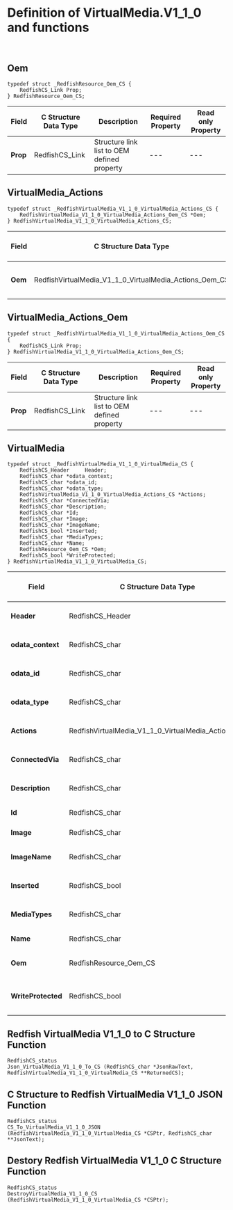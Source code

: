 # Definition of VirtualMedia.V1_1_0 and functions<br><br>

## Oem
    typedef struct _RedfishResource_Oem_CS {
        RedfishCS_Link Prop;
    } RedfishResource_Oem_CS;

|Field |C Structure Data Type|Description |Required Property|Read only Property
| ---  | --- | --- | --- | ---
|**Prop**|RedfishCS_Link| Structure link list to OEM defined property| ---| ---


## VirtualMedia_Actions
    typedef struct _RedfishVirtualMedia_V1_1_0_VirtualMedia_Actions_CS {
        RedfishVirtualMedia_V1_1_0_VirtualMedia_Actions_Oem_CS *Oem;
    } RedfishVirtualMedia_V1_1_0_VirtualMedia_Actions_CS;

|Field |C Structure Data Type|Description |Required Property|Read only Property
| ---  | --- | --- | --- | ---
|**Oem**|RedfishVirtualMedia_V1_1_0_VirtualMedia_Actions_Oem_CS| Structure points to **Oem** property.| No| No


## VirtualMedia_Actions_Oem
    typedef struct _RedfishVirtualMedia_V1_1_0_VirtualMedia_Actions_Oem_CS {
        RedfishCS_Link Prop;
    } RedfishVirtualMedia_V1_1_0_VirtualMedia_Actions_Oem_CS;

|Field |C Structure Data Type|Description |Required Property|Read only Property
| ---  | --- | --- | --- | ---
|**Prop**|RedfishCS_Link| Structure link list to OEM defined property| ---| ---


## VirtualMedia
    typedef struct _RedfishVirtualMedia_V1_1_0_VirtualMedia_CS {
        RedfishCS_Header     Header;
        RedfishCS_char *odata_context;
        RedfishCS_char *odata_id;
        RedfishCS_char *odata_type;
        RedfishVirtualMedia_V1_1_0_VirtualMedia_Actions_CS *Actions;
        RedfishCS_char *ConnectedVia;
        RedfishCS_char *Description;
        RedfishCS_char *Id;
        RedfishCS_char *Image;
        RedfishCS_char *ImageName;
        RedfishCS_bool *Inserted;
        RedfishCS_char *MediaTypes;
        RedfishCS_char *Name;
        RedfishResource_Oem_CS *Oem;
        RedfishCS_bool *WriteProtected;
    } RedfishVirtualMedia_V1_1_0_VirtualMedia_CS;

|Field |C Structure Data Type|Description |Required Property|Read only Property
| ---  | --- | --- | --- | ---
|**Header**|RedfishCS_Header|Redfish C structure header|---|---
|**odata_context**|RedfishCS_char| String pointer to **@odata.context** property.| No| No
|**odata_id**|RedfishCS_char| String pointer to **@odata.id** property.| No| No
|**odata_type**|RedfishCS_char| String pointer to **@odata.type** property.| No| No
|**Actions**|RedfishVirtualMedia_V1_1_0_VirtualMedia_Actions_CS| Structure points to **Actions** property.| No| No
|**ConnectedVia**|RedfishCS_char| String pointer to **ConnectedVia** property.| No| Yes
|**Description**|RedfishCS_char| String pointer to **Description** property.| No| Yes
|**Id**|RedfishCS_char| String pointer to **Id** property.| Yes| Yes
|**Image**|RedfishCS_char| String pointer to **Image** property.| No| Yes
|**ImageName**|RedfishCS_char| String pointer to **ImageName** property.| No| Yes
|**Inserted**|RedfishCS_bool| Boolean pointer to **Inserted** property.| No| Yes
|**MediaTypes**|RedfishCS_char| String pointer to **MediaTypes** property.| No| Yes
|**Name**|RedfishCS_char| String pointer to **Name** property.| Yes| Yes
|**Oem**|RedfishResource_Oem_CS| Structure points to **Oem** property.| No| No
|**WriteProtected**|RedfishCS_bool| Boolean pointer to **WriteProtected** property.| No| Yes
## Redfish VirtualMedia V1_1_0 to C Structure Function
    RedfishCS_status
    Json_VirtualMedia_V1_1_0_To_CS (RedfishCS_char *JsonRawText, RedfishVirtualMedia_V1_1_0_VirtualMedia_CS **ReturnedCS);

## C Structure to Redfish VirtualMedia V1_1_0 JSON Function
    RedfishCS_status
    CS_To_VirtualMedia_V1_1_0_JSON (RedfishVirtualMedia_V1_1_0_VirtualMedia_CS *CSPtr, RedfishCS_char **JsonText);

## Destory Redfish VirtualMedia V1_1_0 C Structure Function
    RedfishCS_status
    DestroyVirtualMedia_V1_1_0_CS (RedfishVirtualMedia_V1_1_0_VirtualMedia_CS *CSPtr);

